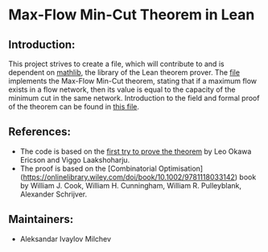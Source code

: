 # Max-Flow Min-Cut Theorem in Lean

## Introduction:

This project strives to create a file, which will contribute to and is dependent on [mathlib](https://github.com/leanprover-community/mathlib/edit/max_flow_min_cut/README.md), the library of the Lean theorem prover. 
The [file](https://github.com/amilchew/Max-Flow_Min-Cut/blob/master/src/max_flow_min_cut.lean) implements the Max-Flow Min-Cut theorem, stating that if a maximum flow exists in a flow network, then its value is equal to the capacity of the minimum cut in the same network. 
Introduction to the field and formal proof of the theorem can be found in [this file](https://github.com/amilchew/Max-Flow_Min-Cut/blob/master/Max-Flow-Min-Cut-Proof.pdf).

## References:

- The code is based on the [first try to prove the theorem](https://github.com/Zetagon/maxflow-mincut/blob/master/src/maxflowmincut.lean) by Leo Okawa Ericson and Viggo Laakshoharju.
- The proof is based on the [Combinatorial Optimisation] (https://onlinelibrary.wiley.com/doi/book/10.1002/9781118033142) book by William J. Cook, William H. Cunningham, William R. Pulleyblank, Alexander Schrijver. 

## Maintainers:

* Aleksandar Ivaylov Milchev

